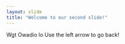 ```yaml
---
layout: slide
title: "Welcome to our second slide!"
---
```

Wgt Owadio lo
Use the left arrow to go back!
